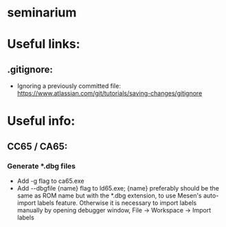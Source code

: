 # seminarium

# Useful links:
## .gitignore:
- Ignoring a previously committed file: https://www.atlassian.com/git/tutorials/saving-changes/gitignore

# Useful info:
## CC65 / CA65:
### Generate \*.dbg files
- Add -g flag to ca65.exe
- Add --dbgfile {name} flag to ld65.exe; {name} preferably should be the same as ROM name but with the \*.dbg extension, to use Mesen's auto-import labels feature. Otherwise it is necessary to import labels manually by opening debugger window, File -> Workspace -> Import labels
